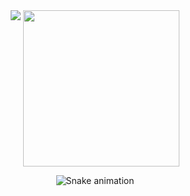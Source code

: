 <div align="center">
<picture>
<source
  srcset="https://github-readme-stats.vercel.app/api?username=Marcos-Auguusto&show_icons=true&title_color=C3D1D9&text_color=7A8490&icon_color=3572A5&bg_color=0D1117&hide_border=true&locale=pt-br&disable_animations=true"
  media="(prefers-color-scheme: dark)"
/>
<img align="top" src="https://github-readme-stats.vercel.app/api?username=anuraghazra&show_icons=true" />
</picture>


<picture>
<source
  srcset="https://github-readme-stats.vercel.app/api/top-langs/?username=Marcos-Auguusto&title_color=C3D1D9&text_color=7A8490&bg_color=0D1117&hide_border=true&locale=pt-br&disable_animations=true"
  media="(prefers-color-scheme: dark)"
/>
<img align="top" src="https://github.com/anuraghazra/github-readme-stats" width="250"/>
</picture>
</div>

<div align="center">


  ![Snake animation](https://github.com/Marcos-Auguusto/Marcos-Auguusto/blob/output/github-contribution-grid-snake.svg)

</div>


